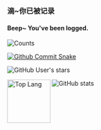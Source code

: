 ### 滴~你已被记录
#### Beep~ You've been logged.

![Counts](https://count.getloli.com/@Sn0wo2?name=Sn0wo2&theme=moebooru-h&padding=5&offset=0&align=top&scale=1&pixelated=0&darkmode=auto)

[![Github Commit Snake](https://raw.githubusercontent.com/Sn0wo2/Sn0wo2/refs/heads/output/github-contribution-grid-snake.svg)](##)

![GitHub User's stars](https://img.shields.io/github/stars/Sn0wo2)

<a href="##">
  <img src="https://github-readme-stats.vercel.app/api/top-langs/?username=Sn0wo2&layout=compact&bg_color=161B22&text_color=C9D1D9&title_color=528BFF" title="Top Lang" style="height: 100px; max-width: 50%;" align="left" />
</a>

![GitHub stats](https://github-readme-stats.vercel.app/api?username=Sn0wo2&show_icons=true&theme=radical)
